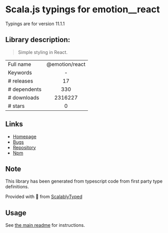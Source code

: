 
# Scala.js typings for emotion__react

Typings are for version 11.1.1

## Library description:
> Simple styling in React.

|                    |                 |
| ------------------ | :-------------: |
| Full name          | @emotion/react |
| Keywords           | - |
| # releases         | 17 |
| # dependents       | 330 |
| # downloads        | 2316227 |
| # stars            | 0 |

## Links
- [Homepage](https://github.com/emotion-js/emotion#readme)
- [Bugs](https://github.com/emotion-js/emotion/issues)
- [Repository](https://github.com/emotion-js/emotion)
- [Npm](https://www.npmjs.com/package/%40emotion%2Freact)
    


## Note
This library has been generated from typescript code from first party type definitions.

Provided with :purple_heart: from [ScalablyTyped](https://github.com/oyvindberg/ScalablyTyped)

## Usage
See [the main readme](../../readme.md) for instructions.


